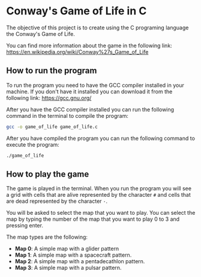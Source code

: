 # Conway's Game of Life in C

The objective of this project is to create using the C programing language the Conway's Game of Life.

You can find more information about the game in the following link:
<https://en.wikipedia.org/wiki/Conway%27s_Game_of_Life>

## How to run the program

To run the program you need to have the GCC compiler installed in your machine. If you don't have it installed you can download it from the following link:
<https://gcc.gnu.org/>

After you have the GCC compiler installed you can run the following command in the terminal to compile the program:

```bash
gcc -o game_of_life game_of_life.c
```

After you have compiled the program you can run the following command to execute the program:

```bash
./game_of_life
```

## How to play the game

The game is played in the terminal. When you run the program you will see a grid with cells that are alive represented by the character `#` and cells that are dead represented by the character `·`.

You will be asked to select the map that you want to play. You can select the map by typing the number of the map that you want to play 0 to 3 and pressing enter.

The map types are the following:

- **Map 0**: A simple map with a glider pattern
- **Map 1**: A simple map with a spacecraft pattern.
- **Map 2**: A simple map with a pentadecathlon pattern.
- **Map 3**: A simple map with a pulsar pattern.
